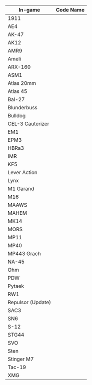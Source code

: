 | In-game       | Code Name   |
|------------|----------------|
| 1911                 | 
| AE4                  | 
| AK-47                | 
| AK12                 | 
| AMR9                 | 
| Ameli                | 
| ARX-160              | 
| ASM1                 | 
| Atlas 20mm           | 
| Atlas 45             | 
| Bal-27               | 
| Blunderbuss          | 
| Bulldog              | 
| CEL-3 Cauterizer     | 
| EM1                  | 
| EPM3                 | 
| HBRa3                | 
| IMR                  | 
| KF5                  | 
| Lever Action         | 
| Lynx                 | 
| M1 Garand            | 
| M16                  | 
| MAAWS                | 
| MAHEM                | 
| MK14                 | 
| MORS                 | 
| MP11                 | 
| MP40                 | 
| MP443 Grach          | 
| NA-45                | 
| Ohm                  | 
| PDW                  | 
| Pytaek               | 
| RW1                  | 
| Repulsor (Update)    | 
| SAC3                 | 
| SN6                  | 
| S-12                 | 
| STG44                | 
| SVO                  | 
| Sten                 | 
| Stinger M7           | 
| Tac-19               | 
| XMG                  | 
